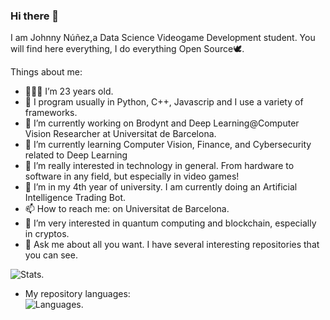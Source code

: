 ### Hi there 👋

<!--
**johnnync13/johnnync13** is a ✨ _special_ ✨ repository because its `README.md` (this file) appears on your GitHub profile.

Here are some ideas to get you started:

- 🔭 I’m currently working on ...
- 🌱 I’m currently learning ...
- 👯 I’m looking to collaborate on ...
- 🤔 I’m looking for help with ...
- 💬 Ask me about ...
- 📫 How to reach me: ...
- 😄 Pronouns: ...
- ⚡ Fun fact: ...
-->


I am Johnny Núñez,a Data Science Videogame Development student. You will find here everything, I do everything Open Source🕊.

Things about me:
- 🧑🏽‍💻 I’m 23 years old.
- 🤔 I program usually in Python, C++, Javascrip and I use a variety of frameworks.
- 🔭 I’m currently working on Brodynt and Deep Learning@Computer Vision Researcher at Universitat de Barcelona.
- 🌱 I’m currently learning Computer Vision, Finance, and Cybersecurity related to Deep Learning
- 📲 I’m really interested in technology in general. From hardware to software in any field, but especially in video games!
- 📐 I’m in my 4th year of university. I am currently doing an Artificial Intelligence Trading Bot.
- 📫 How to reach me: on Universitat de Barcelona.
- 🚀 I’m very interested in quantum computing and blockchain, especially in cryptos.  
- 💬 Ask me about all you want. I have several interesting repositories that you can see.


![Stats](https://github-readme-stats.vercel.app/api?username=johnnync13&show_icons=true&theme=onedark). 

- My repository languages:  
![Languages](https://github-readme-stats.vercel.app/api/top-langs/?username=johnnync13&theme=dracula).

